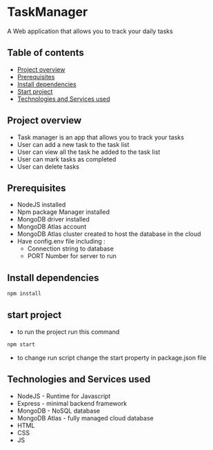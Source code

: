 # TaskManager
A Web application that allows you to track your daily tasks

## Table of contents
- [Project overview](#project-overview)
- [Prerequisites](#prerequisites)
- [Install dependencies](#install-dependencies)
- [Start project](#start-project)
- [Technologies and Services used](#technologies-and-services-used)
## Project overview
- Task manager is an app that allows you to track your tasks
- User can add a new task to the task list
- User can view all the task he added to the task list
- User can mark tasks as completed 
- User can delete tasks

## Prerequisites
- NodeJS installed
- Npm package Manager installed
- MongoDB driver installed
- MongoDB Atlas account 
- MongoDB Atlas cluster created to host the database in the cloud
- Have config.env file including :
  - Connection string to database 
  - PORT Number for server to run
## Install dependencies
```bash
npm install
```
## start project
- to run the project run this command
```bash
npm start
```
- to change run script change the start property in package.json file

## Technologies and Services used
- NodeJS - Runtime for Javascript
- Express - minimal backend framework
- MongoDB - NoSQL database
- MongoDB Atlas - fully managed cloud database
- HTML 
- CSS
- JS
